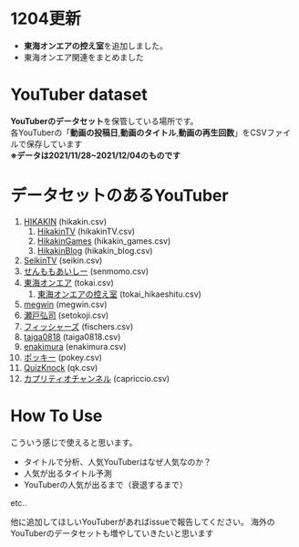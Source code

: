 # 1204更新
- **東海オンエアの控え室**を追加しました。
- 東海オンエア関連をまとめました

# YouTuber dataset
**YouTuberのデータセット**を保管している場所です。  
各YouTuberの「**動画の投稿日**,**動画のタイトル**,**動画の再生回数**」をCSVファイルで保存しています  
**※データは2021/11/28~2021/12/04のものです**

# データセットのあるYouTuber

1. [HIKAKIN](https://www.youtube.com/user/HIKAKIN) (hikakin.csv)
	1. [HikakinTV](https://www.youtube.com/user/HikakinTV) (hikakinTV.csv)
	1. [HikakinGames](https://www.youtube.com/user/HikakinGames) (hikakin_games.csv)
	1. [HikakinBlog](https://www.youtube.com/user/HikakinBlog) (hikakin_blog.csv)
1. [SeikinTV](https://www.youtube.com/user/SeikinTV) (seikin.csv)
1. [せんももあいしー](https://www.youtube.com/c/oyabakatousan) (senmomo.csv)
1. [東海オンエア](https://www.youtube.com/user/TokaiOnAir) (tokai.csv)
	1. [東海オンエアの控え室](https://www.youtube.com/user/TokaiHikaesitsu) (tokai_hikaeshitu.csv)
1. [megwin](https://www.youtube.com/c/MegwinTVOfficial) (megwin.csv)
1. [瀬戸弘司](https://www.youtube.com/c/Kojiseto) (setokoji.csv)
1. [フィッシャーズ](https://www.youtube.com/c/MASAIandHamzael) (fischers.csv)
1. [taiga0818](https://www.youtube.com/user/taiga0818) (taiga0818.csv)
1. [enakimura](https://www.youtube.com/user/enakimura) (enakimura.csv)
1. [ポッキー](https://www.youtube.com/c/pockysweets) (pokey.csv)
1. [QuizKnock](https://www.youtube.com/c/QuizKnock) (qk.csv)
1. [カプリティオチャンネル](https://www.youtube.com/c/capriccio) (capriccio.csv)

# How To Use
こういう感じで使えると思います。  
- タイトルで分析、人気YouTuberはなぜ人気なのか？
- 人気が出るタイトル予測
- YouTuberの人気が出るまで（衰退するまで）

etc..

他に追加してほしいYouTuberがあればissueで報告してください。
海外のYouTuberのデータセットも増やしていきたいと思います
